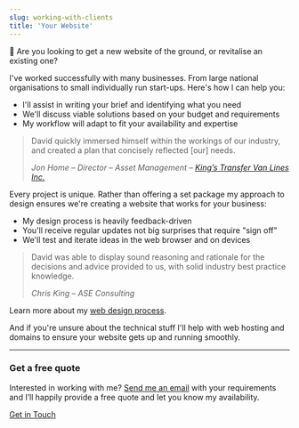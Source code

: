 ```yaml
---
slug: working-with-clients
title: 'Your Website'
---
```

📢 Are you looking to get a new website of the ground, or revitalise an existing one?

I've worked successfully with many businesses. From large national organisations to small individually run start-ups. Here's how I can help you:

* I'll assist in writing your brief and identifying what you need
* We'll discuss viable solutions based on your budget and requirements
* My workflow will adapt to fit your availability and expertise

> David quickly immersed himself within the workings of our industry, and created a plan that concisely reflected [our] needs.
>
> <cite>Jon Home &ndash; Director &ndash; Asset Management &ndash; <a href="/2013/08/09/responsive-design-for-kings-transfer/">King’s Transfer Van Lines Inc.</a></cite>

Every project is unique. Rather than offering a set package my approach to design ensures we're creating a website that works for your business:

* My design process is heavily feedback-driven
* You'll receive regular updates not big surprises that require "sign off"
* We'll test and iterate ideas in the web browser and on devices

> David was able to display sound reasoning and rationale for the decisions and advice provided to us, with solid industry best practice knowledge.
>
> <cite>Chris King &ndash; ASE Consulting</cite>

Learn more about my [web design process](/responsive-design/).

And if you're unsure about the technical stuff I'll help with web hosting and domains to ensure your website gets up and running smoothly.

* * *

<h3 class="Cursive">Get a free quote</h3>

Interested in working with me? [Send me an email](/contact/) with your requirements and I’ll happily provide a free quote and let you know my availability.

<a href="/contact/" class="Button">Get in Touch</a>
